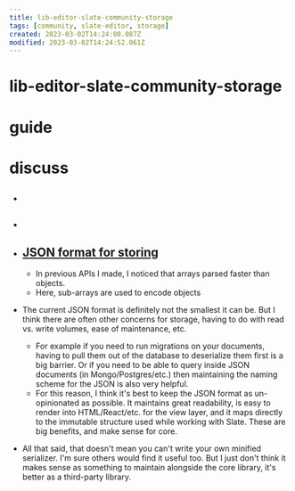 ```yaml
---
title: lib-editor-slate-community-storage
tags: [community, slate-editor, storage]
created: 2023-03-02T14:24:00.087Z
modified: 2023-03-02T14:24:52.061Z
---
```


# lib-editor-slate-community-storage

# guide

# discuss
- ## 

- ## 

- ## [JSON format for storing](https://github.com/ianstormtaylor/slate/issues/1959)
  - In previous APIs I made, I noticed that arrays parsed faster than objects.
  - Here, sub-arrays are used to encode objects
- The current JSON format is definitely not the smallest it can be. But I think there are often other concerns for storage, having to do with read vs. write volumes, ease of maintenance, etc.
  - For example if you need to run migrations on your documents, having to pull them out of the database to deserialize them first is a big barrier. Or if you need to be able to query inside JSON documents (in Mongo/Postgres/etc.) then maintaining the naming scheme for the JSON is also very helpful.
  - For this reason, I think it's best to keep the JSON format as un-opinionated as possible. It maintains great readability, is easy to render into HTML/React/etc. for the view layer, and it maps directly to the immutable structure used while working with Slate. These are big benefits, and make sense for core.

- All that said, that doesn't mean you can't write your own minified serializer. I'm sure others would find it useful too. But I just don't think it makes sense as something to maintain alongside the core library, it's better as a third-party library.
